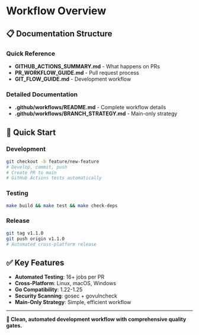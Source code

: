 # Workflow Overview

## 📋 **Documentation Structure**

### **Quick Reference**
- **GITHUB_ACTIONS_SUMMARY.md** - What happens on PRs
- **PR_WORKFLOW_GUIDE.md** - Pull request process
- **GIT_FLOW_GUIDE.md** - Development workflow

### **Detailed Documentation**
- **.github/workflows/README.md** - Complete workflow details
- **.github/workflows/BRANCH_STRATEGY.md** - Main-only strategy

## 🚀 **Quick Start**

### **Development**
```bash
git checkout -b feature/new-feature
# Develop, commit, push
# Create PR to main
# GitHub Actions tests automatically
```

### **Testing**
```bash
make build && make test && make check-deps
```

### **Release**
```bash
git tag v1.1.0
git push origin v1.1.0
# Automated cross-platform release
```

## ✅ **Key Features**

- **Automated Testing**: 16+ jobs per PR
- **Cross-Platform**: Linux, macOS, Windows
- **Go Compatibility**: 1.22-1.25
- **Security Scanning**: gosec + govulncheck
- **Main-Only Strategy**: Simple, efficient workflow

---

**🎯 Clean, automated development workflow with comprehensive quality gates.**
